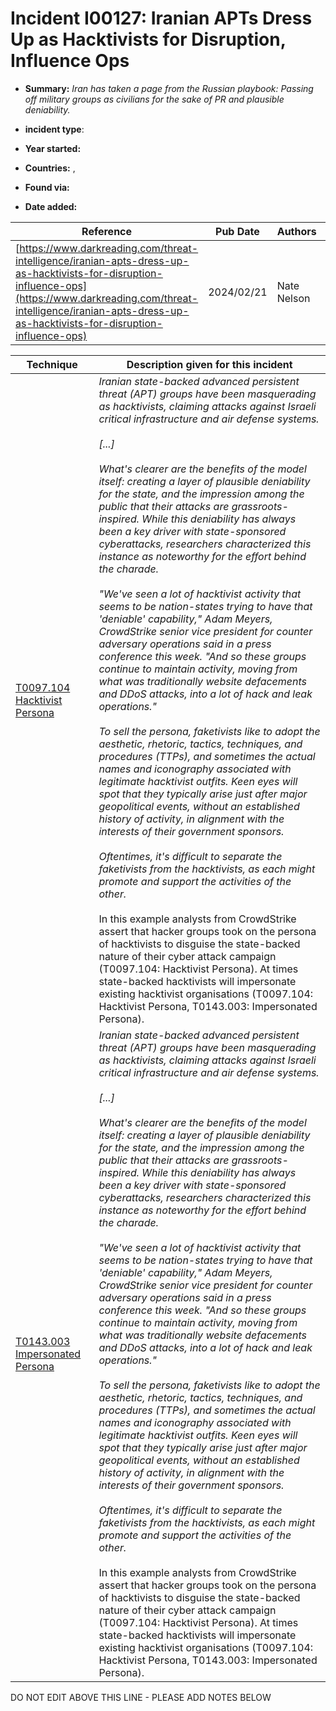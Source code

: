 # Incident I00127: Iranian APTs Dress Up as Hacktivists for Disruption, Influence Ops

* **Summary:** <i>Iran has taken a page from the Russian playbook: Passing off military groups as civilians for the sake of PR and plausible deniability.</i>

* **incident type**: 

* **Year started:** 

* **Countries:**  , 

* **Found via:** 

* **Date added:** 


| Reference | Pub Date | Authors | Org | Archive |
| --------- | -------- | ------- | --- | ------- |
| [https://www.darkreading.com/threat-intelligence/iranian-apts-dress-up-as-hacktivists-for-disruption-influence-ops](https://www.darkreading.com/threat-intelligence/iranian-apts-dress-up-as-hacktivists-for-disruption-influence-ops) | 2024/02/21 | Nate Nelson | DarkReading | [https://web.archive.org/web/20240221113558/https://www.darkreading.com/threat-intelligence/iranian-apts-dress-up-as-hacktivists-for-disruption-influence-ops](https://web.archive.org/web/20240221113558/https://www.darkreading.com/threat-intelligence/iranian-apts-dress-up-as-hacktivists-for-disruption-influence-ops) |

 

| Technique | Description given for this incident |
| --------- | ------------------------- |
| [T0097.104 Hacktivist Persona](../../generated_pages/techniques/T0097.104.md) | <i>Iranian state-backed advanced persistent threat (APT) groups have been masquerading as hacktivists, claiming attacks against Israeli critical infrastructure and air defense systems.<br><br>[...]<br><br>What's clearer are the benefits of the model itself: creating a layer of plausible deniability for the state, and the impression among the public that their attacks are grassroots-inspired. While this deniability has always been a key driver with state-sponsored cyberattacks, researchers characterized this instance as noteworthy for the effort behind the charade.<br><br>"We've seen a lot of hacktivist activity that seems to be nation-states trying to have that 'deniable' capability," Adam Meyers, CrowdStrike senior vice president for counter adversary operations said in a press conference this week. "And so these groups continue to maintain activity, moving from what was traditionally website defacements and DDoS attacks, into a lot of hack and leak operations."<br><br>To sell the persona, faketivists like to adopt the aesthetic, rhetoric, tactics, techniques, and procedures (TTPs), and sometimes the actual names and iconography associated with legitimate hacktivist outfits. Keen eyes will spot that they typically arise just after major geopolitical events, without an established history of activity, in alignment with the interests of their government sponsors.<br><br>Oftentimes, it's difficult to separate the faketivists from the hacktivists, as each might promote and support the activities of the other.</i><br><br>In this example analysts from CrowdStrike assert that hacker groups took on the persona of hacktivists to disguise the state-backed nature of their cyber attack campaign (T0097.104: Hacktivist Persona). At times state-backed hacktivists will impersonate existing hacktivist organisations (T0097.104: Hacktivist Persona, T0143.003: Impersonated Persona). |
| [T0143.003 Impersonated Persona](../../generated_pages/techniques/T0143.003.md) | <i>Iranian state-backed advanced persistent threat (APT) groups have been masquerading as hacktivists, claiming attacks against Israeli critical infrastructure and air defense systems.<br><br>[...]<br><br>What's clearer are the benefits of the model itself: creating a layer of plausible deniability for the state, and the impression among the public that their attacks are grassroots-inspired. While this deniability has always been a key driver with state-sponsored cyberattacks, researchers characterized this instance as noteworthy for the effort behind the charade.<br><br>"We've seen a lot of hacktivist activity that seems to be nation-states trying to have that 'deniable' capability," Adam Meyers, CrowdStrike senior vice president for counter adversary operations said in a press conference this week. "And so these groups continue to maintain activity, moving from what was traditionally website defacements and DDoS attacks, into a lot of hack and leak operations."<br><br>To sell the persona, faketivists like to adopt the aesthetic, rhetoric, tactics, techniques, and procedures (TTPs), and sometimes the actual names and iconography associated with legitimate hacktivist outfits. Keen eyes will spot that they typically arise just after major geopolitical events, without an established history of activity, in alignment with the interests of their government sponsors.<br><br>Oftentimes, it's difficult to separate the faketivists from the hacktivists, as each might promote and support the activities of the other.</i><br><br>In this example analysts from CrowdStrike assert that hacker groups took on the persona of hacktivists to disguise the state-backed nature of their cyber attack campaign (T0097.104: Hacktivist Persona). At times state-backed hacktivists will impersonate existing hacktivist organisations (T0097.104: Hacktivist Persona, T0143.003: Impersonated Persona). |


DO NOT EDIT ABOVE THIS LINE - PLEASE ADD NOTES BELOW
